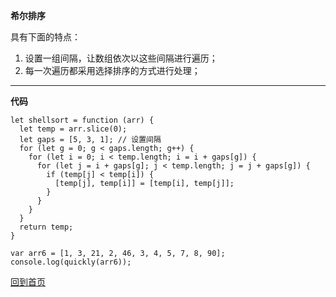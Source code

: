 **希尔排序**

具有下面的特点：
1. 设置一组间隔，让数组依次以这些间隔进行遍历；
2. 每一次遍历都采用选择排序的方式进行处理；
***

**代码**
```
let shellsort = function (arr) {
  let temp = arr.slice(0);
  let gaps = [5, 3, 1]; // 设置间隔
  for (let g = 0; g < gaps.length; g++) {
    for (let i = 0; i < temp.length; i = i + gaps[g]) {
      for (let j = i + gaps[g]; j < temp.length; j = j + gaps[g]) {
        if (temp[j] < temp[i]) {
          [temp[j], temp[i]] = [temp[i], temp[j]];
        }
      }
    }
  }
  return temp;
}

var arr6 = [1, 3, 21, 2, 46, 3, 4, 5, 7, 8, 90];
console.log(quickly(arr6));
```
[回到首页](https://github.com/tfeng-use/algorithm-js/blob/master/README.md)